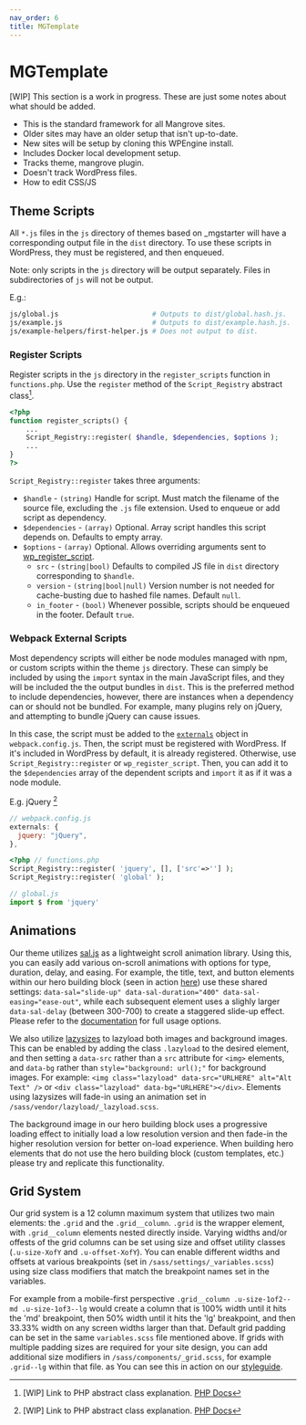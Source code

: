 ```yaml
---
nav_order: 6
title: MGTemplate
---
```

# MGTemplate

[WIP] This section is a work in progress. These are just some notes about what should be added.

- This is the standard framework for all Mangrove sites.
- Older sites may have an older setup that isn't up-to-date.
- New sites will be setup by cloning this WPEngine install.
- Includes Docker local development setup.
- Tracks theme, mangrove plugin.
- Doesn't track WordPress files.
- How to edit CSS/JS


## Theme Scripts
All `*.js` files in the `js` directory of themes based on _mgstarter will have a corresponding output file in the `dist` directory. To use these scripts in WordPress, they must be registered, and then enqueued.

Note: only scripts in the `js` directory will be output separately. Files in subdirectories of `js` will not be output.

E.g.:
```sh
js/global.js                       # Outputs to dist/global.hash.js.
js/example.js                      # Outputs to dist/example.hash.js.
js/example-helpers/first-helper.js # Does not output to dist.
```

### Register Scripts

Register scripts in the `js` directory in the `register_scripts` function in `functions.php`.
Use the `register` method of the `Script_Registry` abstract class[^1].

```php
<?php
function register_scripts() {
    ...
    Script_Registry::register( $handle, $dependencies, $options );
    ...
}
?>
```

`Script_Registry::register` takes three arguments:
* `$handle` - `(string)` Handle for script.
    Must match the filename of the source file, excluding the `.js` file extension.
    Used to enqueue or add script as dependency.
* `$dependencies` - `(array)` Optional. Array script handles this script depends on.
    Defaults to empty array.
* `$options` - `(array)` Optional. Allows overriding arguments sent to [wp_register_script](https://developer.wordpress.org/reference/functions/wp_register_script/).
    * `src` - `(string|bool)` Defaults to compiled JS file in `dist` directory corresponding to `$handle`.
    * `version` - `(string|bool|null)` Version number is not needed for cache-busting due to hashed file names.
         Default `null`.
    * `in_footer` - `(bool)` Whenever possible, scripts should be enqueued in the footer.
         Default `true`.

[^1]: [WIP] Link to PHP abstract class explanation. [PHP Docs](https://www.php.net/manual/en/language.oop5.abstract.php)

### Webpack External Scripts
Most dependency scripts will either be node modules managed with npm,
or custom scripts within the theme `js` directory.
These can simply be included by using the `import` syntax in the main JavaScript files, and
they will be included the the output bundles in `dist`.
This is the preferred method to include dependencies, however,
there are instances when a dependency can or should not be bundled.
For example, many plugins rely on jQuery, and attempting to bundle jQuery can cause issues.

In this case, the script must be added to the [`externals`](https://webpack.js.org/configuration/externals/) object in `webpack.config.js`.
Then, the script must be registered with WordPress.
If it's included in WordPress by default, it is already registered.
Otherwise, use `Script_Registry::register` or `wp_register_script`.
Then, you can add it to the `$dependencies` array of the dependent scripts and
`import` it as if it was a node module.

E.g. jQuery [^1]
```js
// webpack.config.js
externals: {
  jquery: "jQuery",
},
```
```php
<?php // functions.php
Script_Registry::register( 'jquery', [], ['src'=>''] );
Script_Registry::register( 'global' );
```
```js
// global.js
import $ from 'jquery'

```
[^1]: This is a somewhat contrived example. jQuery is already 

## Animations

Our theme utilizes [sal.js](https://github.com/mciastek/sal) as a lightweight scroll animation library. Using this, you can easily add various on-scroll animations with options for type, duration, delay, and easing. For example, the title, text, and button elements within our hero building block (seen in action [here](http://mgtemplate.wpengine.com/)) use these shared settings: `data-sal="slide-up" data-sal-duration="400" data-sal-easing="ease-out"`, while each subsequent element uses a slighly larger `data-sal-delay` (between 300-700) to create a staggered slide-up effect. Please refer to the [documentation](https://github.com/mciastek/sal) for full usage options.

We also utilize [lazysizes](https://github.com/aFarkas/lazysizes) to lazyload both images and background images. This can be enabled by adding the class `.lazyload` to the desired element, and then setting a `data-src` rather than a `src` attribute for `<img>` elements, and `data-bg` rather than `style="background: url();"` for background images. For example: `<img class="lazyload" data-src="URLHERE" alt="Alt Text" />` or `<div class="lazyload" data-bg="URLHERE"></div>`. Elements using lazysizes will fade-in using an animation set in `/sass/vendor/lazyload/_lazyload.scss`. 

The background image in our hero building block uses a progressive loading effect to initially load a low resolution version and then fade-in the higher resolution version for better on-load experience. When building hero elements that do not use the hero building block (custom templates, etc.) please try and replicate this functionality.

## Grid System

Our grid system is a 12 column maximum system that utilizes two main elements: the `.grid` and the `.grid__column`. `.grid` is the wrapper element, with `.grid__column` elements nested directly inside. Varying widths and/or offests of the grid columns can be set using size and offset utility classes (`.u-size-XofY` and `.u-offset-XofY`). You can enable different widths and offsets at various breakpoints (set in `/sass/settings/_variables.scss`) using size class modifiers that match the breakpoint names set in the variables. 

For example from a mobile-first perspective `.grid__column .u-size-1of2--md .u-size-1of3--lg`  would create a column that is 100% width until it hits the 'md' breakpoint, then 50% width until it hits the 'lg' breakpoint, and then 33.33% width on any screen widths larger than that. Default grid padding can be set in the same `variables.scss` file mentioned above. If grids with multiple padding sizes are required for your site design, you can add additional size modifiers in `/sass/components/_grid.scss`, for example `.grid--lg` within that file. as You can see this in action on our [styleguide](http://mgtemplate.wpengine.com/styleguide/).
